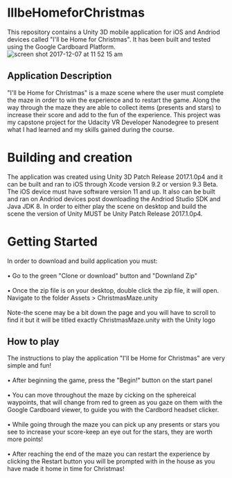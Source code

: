 # IllbeHomeforChristmas
This repository contains a Unity 3D mobile application for iOS and Andriod devices called "I'll be Home for Christmas". It has been built and tested using the Google Cardboard Platform.
![screen shot 2017-12-07 at 11 52 15 am](https://user-images.githubusercontent.com/35173600/36035364-9f5eb4b8-0d84-11e8-883d-e487180601fa.png)
## Application Description
"I'll be Home for Christmas" is a maze scene where the user must complete the maze in order to win the experience and to restart the game. Along the way through the maze they are able to collect items (presents and stars) to increase their score and add to the fun of the experience. This project was my capstone project for the Udacity VR Developer Nanodegree to present what I had learned and my skills gained during the course.

# Building and creation
The application was created using Unity 3D Patch Release 2017.1.0p4 and it can be built and ran to iOS through Xcode version 9.2 or version 9.3 Beta. The iOS device must have software version 11 and up. It also can be built and ran on Andriod devices post downloading the Andriod Studio SDK and Java JDK 8.  In order to either play the scene on desktop and build the scene the version of Unity MUST be Unity Patch Release 2017.1.0p4.

# Getting Started
In order to download and build application you must:
<br />
<br /> • Go to the green "Clone or download" button and "Downland Zip"
<br />
<br /> • Once the zip file is on your desktop, double click the zip file, it will open. Navigate to the folder Assets > ChristmasMaze.unity 
<br />
<br /> Note-the scene may be a bit down the page and you will have to scroll to find it but it will be titled exactly ChristmasMaze.unity with the Unity logo

## How to play
The instructions to play the application "I'll be Home for Christmas" are very simple and fun!
<br />
<br /> • After beginning the game, press the "Begin!" button on the start panel
<br />
<br /> • You can move throughout the maze by cicking on the sphereical waypoints, that will change from red to green as you gaze on them with  the Google Cardboard viewer, to guide you with the Cardbord headset clicker.
<br />
<br /> • While going through the maze you can pick up any presents or stars you see to increase your score-keep an eye out for the stars, they are worth more points!
<br />
<br /> • After reaching the end of the maze you can restart the experience by clicking the Restart button you will be prompted with in the house as you have made it home in time for Christmas!
